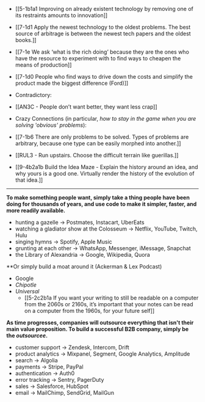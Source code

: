 - [[5-1b1a1 Improving on already existent technology by removing one of its restraints amounts to innovation]]

- [[7-1d1 Apply the newest technology to the oldest problems. The best source of arbitrage is between the newest tech papers and the oldest books.]]
- [[7-1e We ask ‘what is the rich doing’ because they are the ones who have the resource to experiment with to find ways to cheapen the means of production]]

- [[7-1d0 People who find ways to drive down the costs and simplify the product made the biggest difference (Ford)]]

- Contradictory:
- [[AN3C - People don’t want better, they want less crap]]

- Crazy Connections (in particular, *how to stay in the game when you are solving 'obvious' problems*):
- [[7-1b6 There are only problems to be solved. Types of problems are arbitrary, because one type can be easily morphed into another.]]
- [[RUL3 - Run upstairs. Choose the difficult terrain like guerillas.]]
- [[9-4b2a1b Build the Idea Maze - Explain the history around an idea, and why yours is a good one. Virtually render the history of the evolution of that idea.]]

---
**To make something people want, simply take a thing people have been doing for thousands of years, and use code to make it simpler, faster, and more readily available.**
- hunting a gazelle -> Postmates, Instacart, UberEats
- watching a gladiator show at the Colosseum -> Netflix, YouTube, Twitch, Hulu
- singing hymns -> Spotify, Apple Music
- grunting at each other -> WhatsApp, Messenger, iMessage, Snapchat
- the Library of Alexandria -> Google, Wikipedia, Quora

**Or simply build a moat around it (Ackerman & Lex Podcast)
- Google
- *Chipotle*
- *Universal* 
	- [[5-2c2b1a If you want your writing to still be readable on a computer from the 2060s or 2160s, it’s important that your notes can be read on a computer from the 1960s, for your future self]]

**As time progresses, companies will outsource everything that isn't their main value proposition. To build a successful B2B company, simply be the _outsourcee_.**
- customer support -> Zendesk, Intercom, Drift
- product analytics -> Mixpanel, Segment, Google Analytics, Amplitude
- search -> Algolia
- payments -> Stripe, PayPal
- authentication -> Auth0
- error tracking -> Sentry, PagerDuty
- sales -> Salesforce, HubSpot
- email -> MailChimp, SendGrid, MailGun